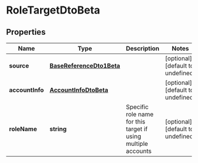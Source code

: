 # RoleTargetDtoBeta

## Properties

Name | Type | Description | Notes
------------ | ------------- | ------------- | -------------
**source** | [**BaseReferenceDto1Beta**](BaseReferenceDto1Beta.md) |  | [optional] [default to undefined]
**accountInfo** | [**AccountInfoDtoBeta**](AccountInfoDtoBeta.md) |  | [optional] [default to undefined]
**roleName** | **string** | Specific role name for this target if using multiple accounts | [optional] [default to undefined]

